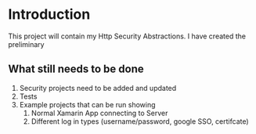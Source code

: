 # Introduction

This project will contain my Http Security Abstractions. I have created the preliminary

## What still needs to be done

1. Security projects need to be added and updated
1. Tests
1. Example projects that can be run showing
    1. Normal Xamarin App connecting to Server
    1. Different log in types (username/password, google SSO, certifcate)
